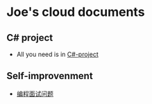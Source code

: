 # Joe's cloud documents

## C# project
  - All you need is in [C#-project](https://github.com/sfpprxy/myhub/tree/master/C%23-project)

## Self-improvenment
  - [编程面试问题](http://www.kancloud.cn/digest/interview-bible/72731)
